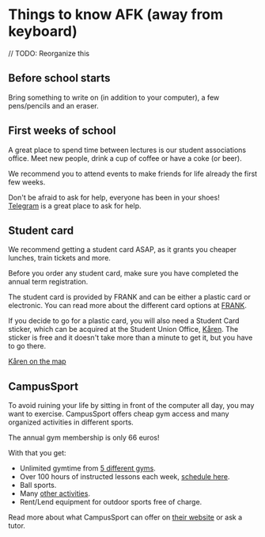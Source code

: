# Things to know AFK (away from keyboard)

// TODO: Reorganize this

## Before school starts

Bring something to write on (in addition to your computer), a few pens/pencils and an eraser.

## First weeks of school

A great place to spend time between lectures is our student associations office. Meet new people, drink a cup of coffee or have a coke (or beer).

We recommend you to attend events to make friends for life already the first few weeks.

Don't be afraid to ask for help, everyone has been in your shoes!  
[Telegram](COMMUNICATION.md#telegram) is a great place to ask for help.

## Student card

We recommend getting a student card ASAP, as it grants you cheaper lunches, train tickets and more.

Before you order any student card, make sure you have completed the annual term registration.

The student card is provided by FRANK and can be either a plastic card or electronic. You can read more about the different card options at [FRANK](https://www.frank.fi).

If you decide to go for a plastic card, you will also need a Student Card sticker, which can be acquired at the Student Union Office, [Kåren](https://www.studentkaren.fi). The sticker is free and it doesn't take more than a minute to get it, but you have to go there.

[Kåren on the map](https://goo.gl/maps/a6wtW9XPd9C2)

## CampusSport

To avoid ruining your life by sitting in front of the computer all day, you may want to exercise. CampusSport offers cheap gym access and many organized activities in different sports.

The annual gym membership is only 66 euros!

With that you get:
* Unlimited gymtime from [5 different gyms](http://www.campussport.fi/en/selection-of-sports/gyms/).
* Over 100 hours of instructed lessons each week, [schedule here](http://www.campussport.fi/en/selection-of-sports/liikunta-aikataulu-en/).
* Ball sports.
* Many [other activities](http://www.campussport.fi/en/selection-of-sports/workout-descriptions/).
* Rent/Lend equipment for outdoor sports free of charge.

Read more about what CampusSport can offer on [their website](http://www.campussport.fi) or ask a tutor.
